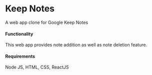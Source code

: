 # Keep Notes

A web app clone for Google Keep Notes

#### Functionality
This web app provides note addition as well as note deletion feature.

#### Requirements
Node JS, HTML, CSS, ReactJS